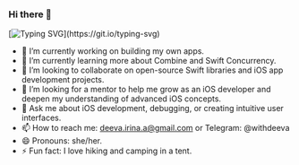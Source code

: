 ### Hi there 👋

[![Typing SVG](https://readme-typing-svg.herokuapp.com?size=24&width=600&lines=Welcome+To+Irina+Deeva's+Github+Profile..)](https://git.io/typing-svg)

- 🔭 I’m currently working on building my own apps.
- 🌱 I’m currently learning more about Combine and Swift Concurrency.
- 👯 I’m looking to collaborate on open-source Swift libraries and iOS app development projects.
- 🤔 I’m looking for a mentor to help me grow as an iOS developer and deepen my understanding of advanced iOS concepts.
- 💬 Ask me about iOS development, debugging, or creating intuitive user interfaces.
- 📫 How to reach me: deeva.irina.a@gmail.com or Telegram: @withdeeva
- 😄 Pronouns: she/her.
- ⚡ Fun fact: I love hiking and camping in a tent.

<!--
**irinadeeva/irinadeeva** is a ✨ _special_ ✨ repository because its `README.md` (this file) appears on your GitHub profile.

Here are some ideas to get you started:

- 🔭 I’m currently working on ...
- 🌱 I’m currently learning ...
- 👯 I’m looking to collaborate on ...
- 🤔 I’m looking for help with ...
- 💬 Ask me about ...
- 📫 How to reach me: ...
- 😄 Pronouns: ...
- ⚡ Fun fact: ...
-->
